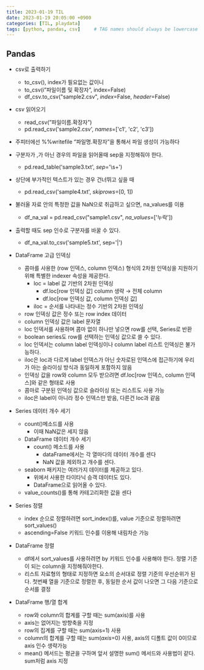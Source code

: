 ```yaml
---
title: 2023-01-19 TIL
date: 2023-01-19 20:05:00 +0900
categories: [TIL, playdata]
tags: [python, pandas, csv]     # TAG names should always be lowercase
---
```

## Pandas

- csv로 출력하기
    - to_csv(), index가 필요없는 값이니
    - to_csv(i”파일이름 및 확장자”, index=False)
    - df_csv.to_csv("sample2.csv", *index*=False, *header*=False)
- csv 읽어오기
    - read_csv(”파일이름.확장자”)
    - pd.read_csv('sample2.csv', *names*=['c1', 'c2', 'c3'])
- 주피터에선 %%writefile “파일명.확장자”을 통해서 파일 생성이 가능하다
- 구분자가 ,가 아닌 경우의 파일을 읽어올때 sep을 지정해줘야 한다.
    - pd.read_table('sample3.txt', *sep*='\s+')
- 상단에 부가적인 텍스트가 있는 경우 건너뛰고 싶을 때
    - pd.read_csv('sample4.txt', *skiprows*=[0, 1])
- 불러올 자료 안의 특정한 값을 NaN으로 취급하고 싶으면, na_values를 이용
    - df_na_val = pd.read_csv("sample1.csv", *na_values*=['누락'])
- 출력할 때도 sep 인수로 구분자를 바꿀 수 있다.
    - df_na_val.to_csv('sample5.txt', sep='|')

- DataFrame 고급 인덱싱
    - 콤마를 사용한 (row 인덱스, column 인덱스) 형식의 2차원 인덱싱을 지원하기 위해 특별한 indexer 속성을 제공한다.
        - loc = label 값 기반의 2차원 인덱싱
            - df.loc[row 인덱싱 값] column 생략 → 전체 column
            - df.loc[row 인덱싱 값, column 인덱싱 값]
        - iloc = 순서를 나타내는 정수 기반의 2차원 인덱싱
    - row 인덱싱 값은 정수 또는 row index 데이터
    - column 인덱싱 값은 label 문자열
    - loc 인덱서를 사용하며 콤마 없이 하나만 넣으면 row를 선택, Series로 반환
    - boolean series도 row를 선택하는 인덱싱 값으로 쓸 수 있다.
    - loc 인덱서는 column label 인덱싱이나 column label 리스트 인덱싱은 불가능하다.
    - iloc은 loc과 다르게 label 인덱스가 아닌 숫자로된 인덱스에 접근하기에 우리가 아는 슬라이싱 방식과 동일하게 포함하지 않음
    - 인덱싱 값을 row와 column 모두 받으려면 df.loc[row 인덱스, column 인덱스]와 같은 형태로 사용
    - 콤마로 구분된 인덱싱 값으로 슬라이싱 또는 리스트도 사용 가능
    - iloc은 label이 아니라 정수 인덱스만 받음, 다른건 loc과 같음

- Series 데이터 개수 세기
    - count()메소드를 사용
        - 이때 NaN값은 세지 않음
    - DataFrame 데이터 개수 세기
        - count() 메소드를 사용
            - dataFrame에서는 각 열마다의 데이터 개수를 센다
            - NaN 값을 제외하고 개수를 센다.
    - seaborn 패키지는 여러가지 데이터를 제공하고 있다.
        - 위에서 사용한 타이타닉 승객 데이터도 있다.
        - DataFrame으로 읽어올 수 있다.
    - value_counts()를 통해 카테고리화한 값을 센다

- Series 정렬
    - index 순으로 정렬하려면 sort_index()를, value 기준으로 정렬하려면 sort_values()
    - ascending=False 키워드 인수를 이용해 내림차순 가능
    
- DataFrame 정렬
    - df에서 sort_values를 사용하려면 by 키워드 인수를 사용해야 한다.
    정렬 기준이 되는 column을 지정해줘야한다.
    - 리스트 자료형의 형태로 지정하면 요소의 순서대로 정렬 기준의 우선순위가 된다.
    첫번째 열을 기준으로 정렬한 후, 동일한 순서 값이 나오면 그 다음 기준으로 순서를 결정

- DataFrame 행/열 합계
    - row와 column의 합계를 구할 때는 sum(axis)를 사용
    - axis는 없어지는 방향축을 지정
    - row의 집계를 구할 때는 sum(axis=1) 사용
    - column의 합계를 구할 때는 sum(*axis*=0) 사용, axis의 디폴트 값이 0이므로 axis 인수 생략가능
    - mean() 메서드는 평균을 구하며 앞서 설명한 sum() 메서드와 사용법이 같다. sum처럼 axis 지정